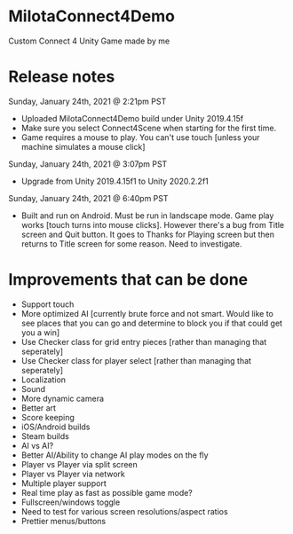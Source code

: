 # MilotaConnect4Demo
Custom Connect 4 Unity Game made by me

# Release notes

Sunday, January 24th, 2021 @ 2:21pm PST

* Uploaded MilotaConnect4Demo build under Unity 2019.4.15f
* Make sure you select Connect4Scene when starting for the first time.
* Game requires a mouse to play.  You can't use touch [unless your machine simulates a mouse click] 

Sunday, January 24th, 2021 @ 3:07pm PST

* Upgrade from Unity 2019.4.15f1 to Unity 2020.2.2f1

Sunday, January 24th, 2021 @ 6:40pm PST

* Built and run on Android.  Must be run in landscape mode.  Game play works [touch turns into mouse clicks].  However there's a bug from Title screen and Quit button.  It goes to Thanks for Playing screen but then returns to Title screen for some reason.  Need to investigate.

# Improvements that can be done
* Support touch 
* More optimized AI [currently brute force and not smart.  Would like to see places that you can go and determine to block you if that could get you a win]
* Use Checker class for grid entry pieces [rather than managing that seperately]
* Use Checker class for player select [rather than managing that seperately]
* Localization
* Sound
* More dynamic camera
* Better art
* Score keeping
* iOS/Android builds
* Steam builds
* AI vs AI?
* Better AI/Ability to change AI play modes on the fly
* Player vs Player via split screen
* Player vs Player via network
* Multiple player support
* Real time play as fast as possible game mode?
* Fullscreen/windows toggle
* Need to test for various screen resolutions/aspect ratios
* Prettier menus/buttons

